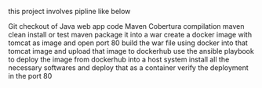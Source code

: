 this project involves pipline like below

Git checkout of Java web app code
Maven Cobertura compilation
maven clean install or test
maven package it into a war
create a docker image with tomcat as image and open port 80
build the war file using docker into that tomcat image and upload that image to dockerhub
use the ansible playbook to deploy the image from dockerhub into a host system
install all the necessary softwares and deploy that as a container
verify the deployment in the port 80


